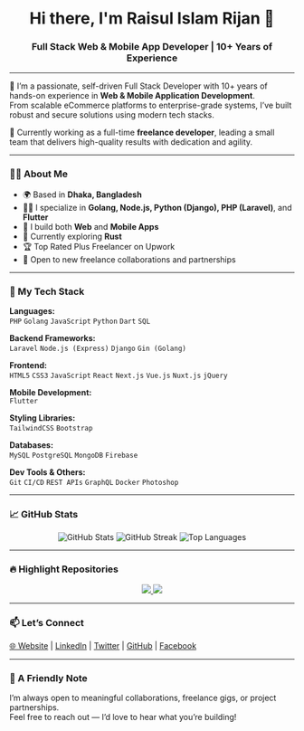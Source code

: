 <h1 align="center">Hi there, I'm Raisul Islam Rijan 👋</h1>
<h3 align="center">Full Stack Web & Mobile App Developer | 10+ Years of Experience</h3>

---

🎯 I’m a passionate, self-driven Full Stack Developer with 10+ years of hands-on experience in **Web & Mobile Application Development**.  
From scalable eCommerce platforms to enterprise-grade systems, I’ve built robust and secure solutions using modern tech stacks.

💼 Currently working as a full-time **freelance developer**, leading a small team that delivers high-quality results with dedication and agility.

---

### 🧑‍💻 About Me

- 🌍 Based in **Dhaka, Bangladesh**
- 👨‍💻 I specialize in **Golang, Node.js, Python (Django), PHP (Laravel)**, and **Flutter**
- 📱 I build both **Web** and **Mobile Apps**
- 🧠 Currently exploring **Rust**
- 🏆 Top Rated Plus Freelancer on Upwork
- 🤝 Open to new freelance collaborations and partnerships

---

### 🚀 My Tech Stack

**Languages:**  
`PHP` `Golang` `JavaScript` `Python` `Dart` `SQL`

**Backend Frameworks:**  
`Laravel` `Node.js (Express)` `Django` `Gin (Golang)`

**Frontend:**  
`HTML5` `CSS3` `JavaScript` `React` `Next.js` `Vue.js` `Nuxt.js` `jQuery`

**Mobile Development:**  
`Flutter`

**Styling Libraries:**  
`TailwindCSS` `Bootstrap`

**Databases:**  
`MySQL` `PostgreSQL` `MongoDB` `Firebase`

**Dev Tools & Others:**  
`Git` `CI/CD` `REST APIs` `GraphQL` `Docker` `Photoshop`

---

### 📈 GitHub Stats

<p align="center">
  <img src="https://github-readme-stats.vercel.app/api?username=DeveloperRijan&show_icons=true&theme=github_dark&hide_border=true" alt="GitHub Stats" />
  <img src="https://github-readme-streak-stats.herokuapp.com?user=DeveloperRijan&theme=github-dark&hide_border=true" alt="GitHub Streak" />
  <img src="https://github-readme-stats.vercel.app/api/top-langs/?username=DeveloperRijan&layout=compact&theme=github_dark&hide_border=true" alt="Top Languages" />
</p>

---

### 🔥 Highlight Repositories

<p align="center">
  <a href="https://github.com/DeveloperRijan/laravel-restaurant-management-system-ecommerce">
    <img src="https://github-readme-stats.vercel.app/api/pin/?username=DeveloperRijan&repo=laravel-restaurant-management-system-ecommerce&theme=github_dark&hide_border=true" />
  </a>
  <a href="https://github.com/DeveloperRijan/food-ordering-system-using-nextjs-nodejs-mongodb">
    <img src="https://github-readme-stats.vercel.app/api/pin/?username=DeveloperRijan&repo=food-ordering-system-using-nextjs-nodejs-mongodb&theme=github_dark&hide_border=true" />
  </a>
</p>

---

### 📫 Let’s Connect

<a href="https://developerrijan.com" target="_blank">🌐 Website</a> | 
<a href="https://linkedin.com/in/developerrijan" target="_blank">LinkedIn</a> | 
<a href="https://twitter.com/DeveloperRijan" target="_blank">Twitter</a> | 
<a href="https://github.com/DeveloperRijan" target="_blank">GitHub</a> | 
<a href="https://facebook.com/DeveloperRijan" target="_blank">Facebook</a>

---

### 🙌 A Friendly Note

I’m always open to meaningful collaborations, freelance gigs, or project partnerships.  
Feel free to reach out — I’d love to hear what you’re building!

